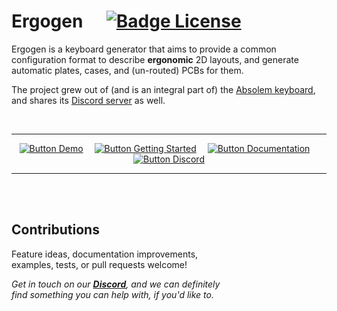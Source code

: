 
# Ergogen    [![Badge License]][License]

Ergogen is a keyboard generator that aims to provide a common configuration format to describe **ergonomic** 2D layouts, and generate automatic plates, cases, and (un-routed) PCBs for them.

The project grew out of (and is an integral part of) the [Absolem keyboard](https://zealot.hu/absolem), and shares its [Discord server](https://discord.gg/nbKcAZB) as well.

<br>

<div align = center>

---

[![Button Demo]][Demo]   
[![Button Getting Started]][Getting Started]   
[![Button Documentation]][Documentation]   
[![Button Discord]][Discord]

---

</div>

<br>
<br>

## Contributions

Feature ideas, documentation improvements, <br>
examples, tests, or pull requests welcome!

*Get in touch on our **[Discord]**, and we can definitely* <br>
*find something you can help with, if you'd like to.*

<br>

<!----------------------------------------------------------------------------->

[Badge License]: https://img.shields.io/badge/License-MIT-yellow.svg?style=for-the-badge

[Getting Started]: docs/Getting%20Started.md
[Documentation]: https://docs.ergogen.xyz
[Discord]: https://discord.gg/nbKcAZB
[Demo]: https://ergogen.xyz

[License]: LICENSE


<!--------------------------------{ Buttons }---------------------------------->

[Button Getting Started]: https://img.shields.io/badge/Getting_Started-F94877?style=for-the-badge&logoColor=white&logo=GitHub
[Button Documentation]: https://img.shields.io/badge/Documentation-1793D1?style=for-the-badge&logoColor=white&logo=GitBook
[Button Discord]: https://img.shields.io/badge/Discord-5865F2?style=for-the-badge&logoColor=white&logo=Discord
[Button Demo]: https://img.shields.io/badge/Demo-37a779?style=for-the-badge&logoColor=white&logo=AppleArcade
